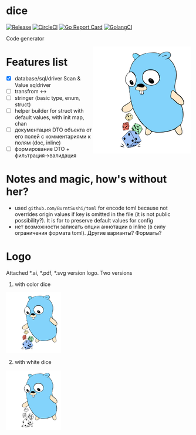 # dice

[![Release](https://img.shields.io/github/release/gebv/go-dice.svg)](https://github.com/gebv/go-dice/releases/latest)
[![CircleCI](https://circleci.com/gh/gebv/go-dice/tree/master.svg?style=svg)](https://circleci.com/gh/gebv/go-dice/tree/master)
[![Go Report Card](https://goreportcard.com/badge/github.com/gebv/go-dice)](https://goreportcard.com/report/github.com/gebv/go-dice)
[![GolangCI](https://golangci.com/badges/github.com/golangci/golangci-lint.svg)](https://golangci.com)

Code generator

<img align="right" alt="Dice gopher logo" title="Dice gopher logo" src="./logo/with color dice/go2.svg" width="266">

# Features list

* [x] database/sql/driver Scan & Value sqldriver
* [ ] transfrom <from> <-> <to>
* [ ] stringer (basic type, enum, struct)
* [ ] helper builder for struct with default values, with init map, chan
* [ ] документация DTO объекта от его полей с комментариями к полям (doc, inline)
* [ ] формирование DTO + фильтрация->валидация

# Notes and magic, how's without her?

* used `github.com/BurntSushi/toml` for encode toml because not overrides origin values if key is omitted in the file (it is not public possibility?). It is for to preserve default values for config
* нет возможности записать опции аннотации в inline (в силу ограничения формата toml). Другие варианты? Форматы?

# Logo

Attached *.ai, *.pdf, *.svg version logo. Two versions

1. with color dice

<a href=""><img alt="Color dice gopher logo" title="Color dice gopher logo" src="./logo/with color dice/go2.svg" width="150"></a>

2. with white dice

<a href=""><img alt="White dice gopher logo" title="White dice gopher logo" src="./logo/with white dice/go1.svg" width="150"></a>


